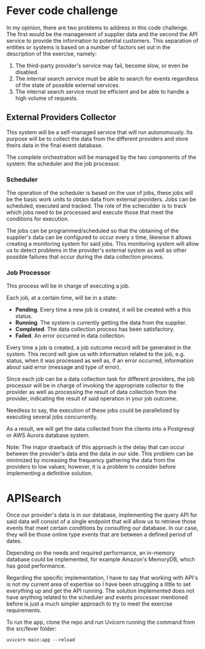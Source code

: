 # Fever code challenge

In my opinion, there are two problems to address in this code challenge. The first would be the management of supplier data and the second the API service to provide the information to potential customers.
This separation of entities or systems is based on a number of factors set out in the description of the exercise, namely:
1. The third-party provider's service may fail, become slow, or even be disabled.
2. The internal search service must be able to search for events regardless of the state of possible external services.
3. The internal search service must be efficient and be able to handle a high volume of requests.

## External Providers Collector

This system will be a self-managed service that will run autonomously. Its purpose will be to collect the data from the different providers and store theirs data in the final event database.

The complete orchestration will be managed by the two components of the system: the scheduler and the job processor.

### Scheduler
The operation of the scheduler is based on the use of jobs, these jobs will be the basic work units to obtain data from external providers. Jobs can be scheduled, executed and tracked. The role of the scheculder is to track which jobs need to be processed and execute those that meet the conditions for execution.

The jobs can be programmed/scheduled so that the obtaining of the supplier's data can be configured to occur every x time, likewise it allows creating a monitoring system for said jobs. This monitoring system will allow us to detect problems in the provider's external system as well as other possible failures that occur during the data collection process.

### Job Processor
This process will be in charge of executing a job.

Each job, at a certain time, will be in a state:

- **Pending**. Every time a new job is created, it will be created with a this status.
- **Running**. The system is currently getting the data from the supplier.
- **Completed**. The data collection process has been satisfactory.
- **Failed**. An error occurred in data collection.

Every time a job is created, a job outcome record will be generated in the system. This record will give us with information related to the job, e.g. status, when it was processed as well as, if an error occurred, information about said error (message and type of error).

Since each job can be a data collection task for different providers, the job processor will be in charge of invoking the appropriate collector to the provider as well as processing the result of data collection from the provider, indicating the result of said operation in your job outcome.

Needless to say, the execution of these jobs could be parallelized by executing several jobs concurrently.

As a result, we will get the data collected from the clients into a Postgresql or AWS Aurora database system.

Note: The major drawback of this approach is the delay that can occur between the provider's data and the data in our side. This problem can be minimized by increasing the frequency gathering the data from the providers to low values; however, it is a problem to consider before implementing a definitive solution.


# APISearch
Once our provider's data is in our database, implementing the query API for said data will consist of a single endpoint that will allow us to retrieve those events that meet certain conditions by consulting our database. In our case, they will be those online type events that are between a defined period of dates.

Depending on the needs and required performance, an in-memory database could be implemented, for example Amazon's MemoryDB, which has good performance.

Regarding the specific implementation, I have to say that working with API's is not my current area of expertise so I have been struggling a little to set everything up and get the API running. The solution implemented does not have anything related to the scheduler and
events processer mentioned before is just a much simpler approach to try to meet the exercise requirements.

To run the app, clone the repo and run Uvicorn running the command from the src/fever folder:

    uvicorn main:app --reload

